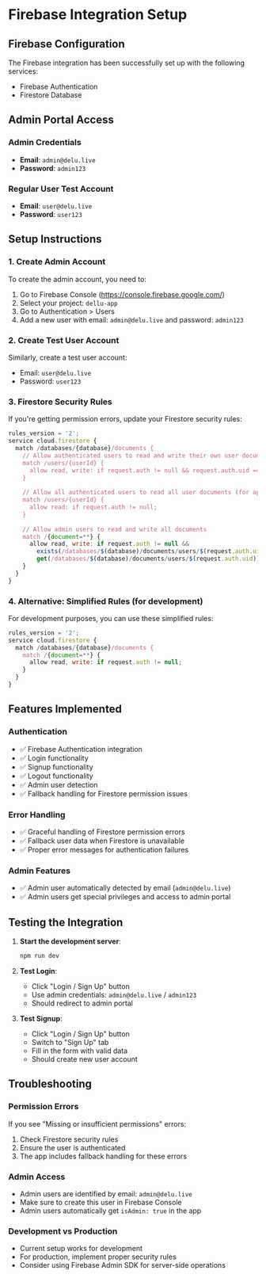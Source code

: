 # Firebase Integration Setup

## Firebase Configuration
The Firebase integration has been successfully set up with the following services:
- Firebase Authentication
- Firestore Database

## Admin Portal Access

### Admin Credentials
- **Email**: `admin@delu.live`
- **Password**: `admin123`

### Regular User Test Account
- **Email**: `user@delu.live`
- **Password**: `user123`

## Setup Instructions

### 1. Create Admin Account
To create the admin account, you need to:
1. Go to Firebase Console (https://console.firebase.google.com/)
2. Select your project: `dellu-app`
3. Go to Authentication > Users
4. Add a new user with email: `admin@delu.live` and password: `admin123`

### 2. Create Test User Account
Similarly, create a test user account:
- Email: `user@delu.live`
- Password: `user123`

### 3. Firestore Security Rules
If you're getting permission errors, update your Firestore security rules:

```javascript
rules_version = '2';
service cloud.firestore {
  match /databases/{database}/documents {
    // Allow authenticated users to read and write their own user document
    match /users/{userId} {
      allow read, write: if request.auth != null && request.auth.uid == userId;
    }
    
    // Allow all authenticated users to read all user documents (for app functionality)
    match /users/{userId} {
      allow read: if request.auth != null;
    }
    
    // Allow admin users to read and write all documents
    match /{document=**} {
      allow read, write: if request.auth != null && 
        exists(/databases/$(database)/documents/users/$(request.auth.uid)) &&
        get(/databases/$(database)/documents/users/$(request.auth.uid)).data.isAdmin == true;
    }
  }
}
```

### 4. Alternative: Simplified Rules (for development)
For development purposes, you can use these simplified rules:

```javascript
rules_version = '2';
service cloud.firestore {
  match /databases/{database}/documents {
    match /{document=**} {
      allow read, write: if request.auth != null;
    }
  }
}
```

## Features Implemented

### Authentication
- ✅ Firebase Authentication integration
- ✅ Login functionality
- ✅ Signup functionality
- ✅ Logout functionality
- ✅ Admin user detection
- ✅ Fallback handling for Firestore permission issues

### Error Handling
- ✅ Graceful handling of Firestore permission errors
- ✅ Fallback user data when Firestore is unavailable
- ✅ Proper error messages for authentication failures

### Admin Features
- ✅ Admin user automatically detected by email (`admin@delu.live`)
- ✅ Admin users get special privileges and access to admin portal

## Testing the Integration

1. **Start the development server**:
   ```bash
   npm run dev
   ```

2. **Test Login**:
   - Click "Login / Sign Up" button
   - Use admin credentials: `admin@delu.live` / `admin123`
   - Should redirect to admin portal

3. **Test Signup**:
   - Click "Login / Sign Up" button
   - Switch to "Sign Up" tab
   - Fill in the form with valid data
   - Should create new user account

## Troubleshooting

### Permission Errors
If you see "Missing or insufficient permissions" errors:
1. Check Firestore security rules
2. Ensure the user is authenticated
3. The app includes fallback handling for these errors

### Admin Access
- Admin users are identified by email: `admin@delu.live`
- Make sure to create this user in Firebase Console
- Admin users automatically get `isAdmin: true` in the app

### Development vs Production
- Current setup works for development
- For production, implement proper security rules
- Consider using Firebase Admin SDK for server-side operations
